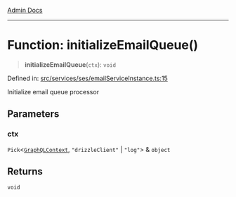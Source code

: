 [Admin Docs](/)

***

# Function: initializeEmailQueue()

> **initializeEmailQueue**(`ctx`): `void`

Defined in: [src/services/ses/emailServiceInstance.ts:15](https://github.com/Sourya07/talawa-api/blob/cfbd515d04ffba748b09232a33807f1845dd1878/src/services/ses/emailServiceInstance.ts#L15)

Initialize email queue processor

## Parameters

### ctx

`Pick`\<[`GraphQLContext`](../../../../graphql/context/type-aliases/GraphQLContext.md), `"drizzleClient"` \| `"log"`\> & `object`

## Returns

`void`

